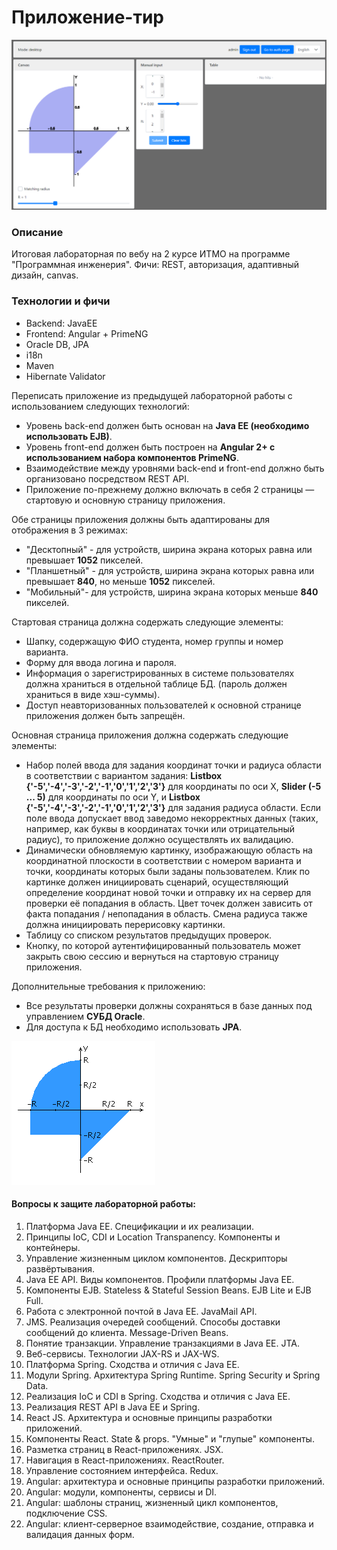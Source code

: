 # Приложение-тир

![](screenshot.png)

### Описание

Итоговая лабораторная по вебу на 2 курсе ИТМО на программе "Программная инженерия". Фичи: REST, авторизация, адаптивный
дизайн, canvas.

### Технологии и фичи

- Backend: JavaEE
- Frontend: Angular + PrimeNG
- Oracle DB, JPA
- i18n
- Maven
- Hibernate Validator

Переписать приложение из предыдущей лабораторной работы с использованием следующих технологий:

- Уровень back-end должен быть основан на __Java EE (необходимо использовать EJB)__.
- Уровень front-end должен быть построен на __Angular 2+ с использованием набора компонентов PrimeNG__.
- Взаимодействие между уровнями back-end и front-end должно быть организовано посредством REST API.
- Приложение по-прежнему должно включать в себя 2 страницы — стартовую и основную страницу приложения.

Обе страницы приложения должны быть адаптированы для отображения в 3 режимах:

- "Десктопный" - для устройств, ширина экрана которых равна или превышает __1052__ пикселей.
- "Планшетный" - для устройств, ширина экрана которых равна или превышает __840__, но меньше __1052__ пикселей.
- "Мобильный"- для устройств, ширина экрана которых меньше __840__ пикселей.

Стартовая страница должна содержать следующие элементы:

- Шапку, содержащую ФИО студента, номер группы и номер варианта.
- Форму для ввода логина и пароля.
- Информация о зарегистрированных в системе пользователях должна храниться в отдельной таблице БД.
  (пароль должен храниться в виде хэш-суммы).
- Доступ неавторизованных пользователей к основной странице приложения должен быть запрещён.

Основная страница приложения должна содержать следующие элементы:

- Набор полей ввода для задания координат точки и радиуса области в соответствии с вариантом задания:
  __Listbox {'-5','-4','-3','-2','-1','0','1','2','3'}__ для координаты по оси X,
  __Slider (-5 ... 5)__ для координаты по оси Y, и __Listbox {'-5','-4','-3','-2','-1','0','1','2','3'}__
  для задания радиуса области. Если поле ввода допускает ввод заведомо некорректных данных (таких, например, как буквы в
  координатах точки или отрицательный радиус), то приложение должно осуществлять их валидацию.
- Динамически обновляемую картинку, изображающую область на координатной плоскости в соответствии с номером варианта и
  точки, координаты которых были заданы пользователем. Клик по картинке должен инициировать сценарий, осуществляющий
  определение координат новой точки и отправку их на сервер для проверки её попадания в область. Цвет точек должен
  зависить от факта попадания / непопадания в область. Смена радиуса также должна инициировать перерисовку картинки.
- Таблицу со списком результатов предыдущих проверок.
- Кнопку, по которой аутентифицированный пользователь может закрыть свою сессию и вернуться на стартовую страницу
  приложения.

Дополнительные требования к приложению:

- Все результаты проверки должны сохраняться в базе данных под управлением __СУБД Oracle__.
- Для доступа к БД необходимо использовать __JPA__.

![](areas.png)

#### Вопросы к защите лабораторной работы:

1. Платформа Java EE. Спецификации и их реализации.
1. Принципы IoC, CDI и Location Transpanency. Компоненты и контейнеры.
1. Управление жизненным циклом компонентов. Дескрипторы развёртывания.
1. Java EE API. Виды компонентов. Профили платформы Java EE.
1. Компоненты EJB. Stateless & Stateful Session Beans. EJB Lite и EJB Full.
1. Работа с электронной почтой в Java EE. JavaMail API.
1. JMS. Реализация очередей сообщений. Способы доставки сообщений до клиента. Message-Driven Beans.
1. Понятие транзакции. Управление транзакциями в Java EE. JTA.
1. Веб-сервисы. Технологии JAX-RS и JAX-WS.
1. Платформа Spring. Сходства и отличия с Java EE.
1. Модули Spring. Архитектура Spring Runtime. Spring Security и Spring Data.
1. Реализация IoC и CDI в Spring. Сходства и отличия с Java EE.
1. Реализация REST API в Java EE и Spring.
1. React JS. Архитектура и основные принципы разработки приложений.
1. Компоненты React. State & props. "Умные" и "глупые" компоненты.
1. Разметка страниц в React-приложениях. JSX.
1. Навигация в React-приложениях. ReactRouter.
1. Управление состоянием интерфейса. Redux.
1. Angular: архитектура и основные принципы разработки приложений.
1. Angular: модули, компоненты, сервисы и DI.
1. Angular: шаблоны страниц, жизненный цикл компонентов, подключение CSS.
1. Angular: клиент-серверное взаимодействие, создание, отправка и валидация данных форм.
